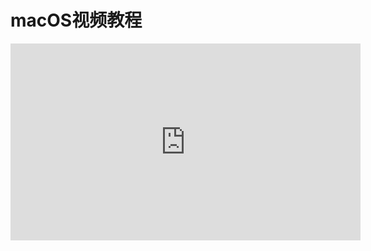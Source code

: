 # macOS视频教程

<iframe width="560" height="315" src="https://www.youtube.com/embed/Udvl_VJoM94" frameborder="0" allow="accelerometer; autoplay; encrypted-media; gyroscope; picture-in-picture" allowfullscreen></iframe>
